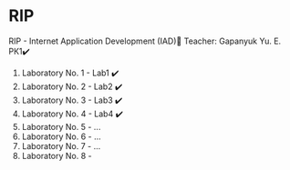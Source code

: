 # RIP
RIP - 
Internet Application Development (IAD)📝
Teacher: Gapanyuk Yu. E.
РК1✔️

1. Laboratory No. 1 - Lab1 ✔️  
2. Laboratory No. 2 - Lab2 ✔️  
3. Laboratory No. 3 - Lab3 ✔️  
4. Laboratory No. 4 - Lab4 ✔️  
5. Laboratory No. 5 - ...    
6. Laboratory No. 6 - ...    
7. Laboratory No. 7 - ...    
8. Laboratory No. 8 -  
